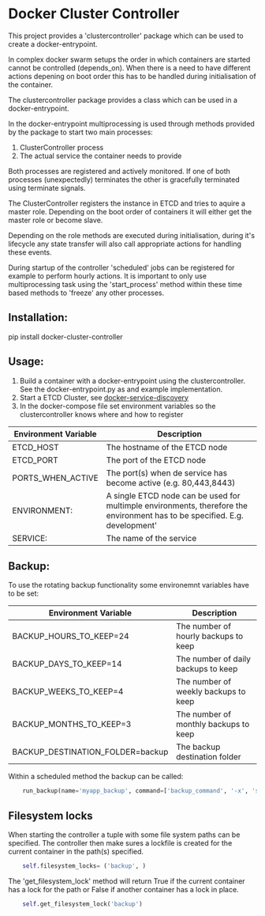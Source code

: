 # Docker Cluster Controller

This project provides a 'clustercontroller' package which can be used to create a docker-entrypoint.

In complex docker swarm setups the order in which containers are started cannot be controlled (depends_on). When there
is a need to have different actions depening on boot order this has to be handled during initialisation of the 
container.

The clustercontroller package provides a class which can be used in a docker-entrypoint. 

In the docker-entrypoint multiprocessing is used through methods provided by the package to start two main processes:

1. ClusterController process
2. The actual service the container needs to provide

Both processes are registered and actively monitored. If one of both processes (unexpectedly) terminates the other
is gracefully terminated using terminate signals.

The ClusterController registers the instance in ETCD and tries to aquire a master role. Depending on the boot order
of containers it will either get the master role or become slave.

Depending on the role methods are executed during initialisation, during it's lifecycle any state transfer will also
call appropriate actions for handling these events.

During startup of the controller 'scheduled' jobs can be registered for example to perform hourly actions. It is
important to only use multiprocessing task using the 'start_process' method within these time based methods to 'freeze'
any other processes.



## Installation:

pip install docker-cluster-controller


## Usage:

1. Build a container with a docker-entrypoint using the clustercontroller. See the docker-entrypoint.py as and example implementation.
1. Start a ETCD Cluster, see [docker-service-discovery]
2. In the docker-compose file set environment variables so the clustercontroller knows where and how to register

|Environment Variable |Description |
|---------------------|------------|
|ETCD_HOST |The hostname of the ETCD node |
|ETCD_PORT |The port of the ETCD node |
|PORTS_WHEN_ACTIVE | The port(s) when de service has become active (e.g. 80,443,8443)
|ENVIRONMENT: | A single ETCD node can be used for multimple environments, therefore the environment has to be specified. E.g. development'|
|SERVICE: |The name of the service |

## Backup:

To use the rotating backup functionality some environemnt variables have to be set:

|Environment Variable |Description |
|---------------------|------------|
|BACKUP_HOURS_TO_KEEP=24 |The number of hourly backups to keep |
|BACKUP_DAYS_TO_KEEP=14 |The number of daily backups to keep |
|BACKUP_WEEKS_TO_KEEP=4 |The number of weekly backups to keep |
|BACKUP_MONTHS_TO_KEEP=3 |The number of monthly backups to keep |
|BACKUP_DESTINATION_FOLDER=backup |The backup destination folder |

Within a scheduled method the backup can be called:

```python
    run_backup(name='myapp_backup', command=['backup_command', '-x', 'some_option', '-y', 'some_other_option'])
```


## Filesystem locks

When starting the controller a tuple with some file system paths can be specified. The controller then make sures a
lockfile is created for the current container in the path(s) specified.

```python
    self.filesystem_locks= ('backup', )
```

The 'get_filesystem_lock' method will return True if the current container has a lock for the path or False if another
container has a lock in place.

```python
    self.get_filesystem_lock('backup')
```

[docker-service-discovery]: https://github.com/erikdewildt/docker-service-discovery

